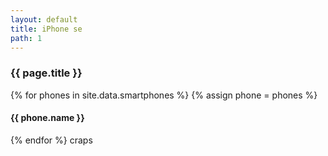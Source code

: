 ```yaml
---
layout: default
title: iPhone se
path: 1
---
```


<div class="container">
  <h3>{{ page.title }}</h3>
  {% for phones in site.data.smartphones %}
  {% assign phone = phones %}
  <h4>{{ phone.name }}</h4>
  {% endfor %}
  craps
</div>
